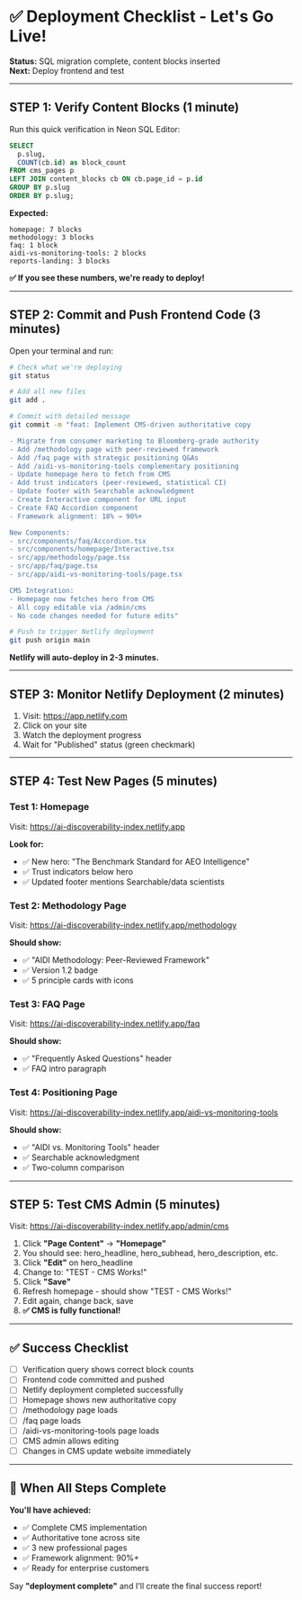 # ✅ Deployment Checklist - Let's Go Live!

**Status:** SQL migration complete, content blocks inserted  
**Next:** Deploy frontend and test

---

## STEP 1: Verify Content Blocks (1 minute)

Run this quick verification in Neon SQL Editor:

```sql
SELECT 
  p.slug,
  COUNT(cb.id) as block_count
FROM cms_pages p
LEFT JOIN content_blocks cb ON cb.page_id = p.id
GROUP BY p.slug
ORDER BY p.slug;
```

**Expected:**
```
homepage: 7 blocks
methodology: 3 blocks  
faq: 1 block
aidi-vs-monitoring-tools: 2 blocks
reports-landing: 3 blocks
```

**✅ If you see these numbers, we're ready to deploy!**

---

## STEP 2: Commit and Push Frontend Code (3 minutes)

Open your terminal and run:

```bash
# Check what we're deploying
git status

# Add all new files
git add .

# Commit with detailed message
git commit -m "feat: Implement CMS-driven authoritative copy

- Migrate from consumer marketing to Bloomberg-grade authority
- Add /methodology page with peer-reviewed framework  
- Add /faq page with strategic positioning Q&As
- Add /aidi-vs-monitoring-tools complementary positioning
- Update homepage hero to fetch from CMS
- Add trust indicators (peer-reviewed, statistical CI)
- Update footer with Searchable acknowledgment
- Create Interactive component for URL input
- Create FAQ Accordion component
- Framework alignment: 18% → 90%+

New Components:
- src/components/faq/Accordion.tsx
- src/components/homepage/Interactive.tsx
- src/app/methodology/page.tsx
- src/app/faq/page.tsx  
- src/app/aidi-vs-monitoring-tools/page.tsx

CMS Integration:
- Homepage now fetches hero from CMS
- All copy editable via /admin/cms
- No code changes needed for future edits"

# Push to trigger Netlify deployment
git push origin main
```

**Netlify will auto-deploy in 2-3 minutes.**

---

## STEP 3: Monitor Netlify Deployment (2 minutes)

1. Visit: https://app.netlify.com
2. Click on your site
3. Watch the deployment progress
4. Wait for "Published" status (green checkmark)

---

## STEP 4: Test New Pages (5 minutes)

### Test 1: Homepage
Visit: https://ai-discoverability-index.netlify.app

**Look for:**
- ✅ New hero: "The Benchmark Standard for AEO Intelligence"
- ✅ Trust indicators below hero
- ✅ Updated footer mentions Searchable/data scientists

### Test 2: Methodology Page
Visit: https://ai-discoverability-index.netlify.app/methodology

**Should show:**
- ✅ "AIDI Methodology: Peer-Reviewed Framework" 
- ✅ Version 1.2 badge
- ✅ 5 principle cards with icons

### Test 3: FAQ Page  
Visit: https://ai-discoverability-index.netlify.app/faq

**Should show:**
- ✅ "Frequently Asked Questions" header
- ✅ FAQ intro paragraph

### Test 4: Positioning Page
Visit: https://ai-discoverability-index.netlify.app/aidi-vs-monitoring-tools

**Should show:**
- ✅ "AIDI vs. Monitoring Tools" header
- ✅ Searchable acknowledgment
- ✅ Two-column comparison

---

## STEP 5: Test CMS Admin (5 minutes)

Visit: https://ai-discoverability-index.netlify.app/admin/cms

1. Click **"Page Content"** → **"Homepage"**
2. You should see: hero_headline, hero_subhead, hero_description, etc.
3. Click **"Edit"** on hero_headline
4. Change to: "TEST - CMS Works!"
5. Click **"Save"**
6. Refresh homepage - should show "TEST - CMS Works!"
7. Edit again, change back, save
8. **✅ CMS is fully functional!**

---

## ✅ Success Checklist

- [ ] Verification query shows correct block counts
- [ ] Frontend code committed and pushed
- [ ] Netlify deployment completed successfully
- [ ] Homepage shows new authoritative copy
- [ ] /methodology page loads
- [ ] /faq page loads
- [ ] /aidi-vs-monitoring-tools page loads
- [ ] CMS admin allows editing
- [ ] Changes in CMS update website immediately

---

## 🎉 When All Steps Complete

**You'll have achieved:**
- ✅ Complete CMS implementation
- ✅ Authoritative tone across site
- ✅ 3 new professional pages
- ✅ Framework alignment: 90%+
- ✅ Ready for enterprise customers

Say **"deployment complete"** and I'll create the final success report!


